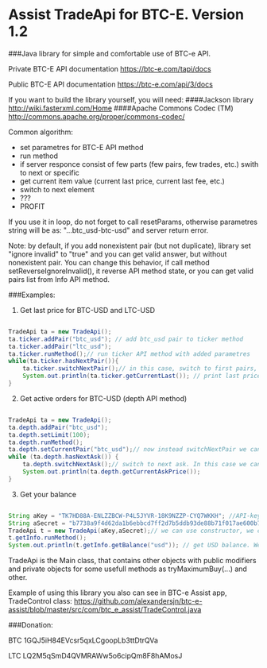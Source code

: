 Assist TradeApi for BTC-E. Version 1.2
====================================

###Java library for  simple and comfortable use of BTC-e API.

Private BTC-E API documentation https://btc-e.com/tapi/docs

Public BTC-E API documentation https://btc-e.com/api/3/docs


If you want to build the library yourself, you will need:
####Jackson library http://wiki.fasterxml.com/Home
####Apache Commons Codec (TM) http://commons.apache.org/proper/commons-codec/


Common algorithm:

- set parametres for BTC-E API method
- run method
- if server responce consist of few parts (few pairs, few trades, etc.) swith to next or specific
- get current item value (current last price, current last fee, etc.)
- switch to next element
- ???
- PROFIT

If you use it in loop, do not forget to call resetParams, otherwise parametres string will be as: "...btc_usd-btc-usd" and server return error. 

Note: by default, if you add nonexistent pair (but not duplicate), library set "ignore invalid" to "true" and you can get valid answer, but without nonexistent pair. You can change this behavior, if call method setReverseIgnoreInvalid(), it reverse API method state, or you can get valid pairs list from Info API method.

###Examples:

1) Get last price for BTC-USD and LTC-USD

```java

TradeApi ta = new TradeApi(); 
ta.ticker.addPair("btc_usd"); // add btc_usd pair to ticker method
ta.ticker.addPair("ltc_usd");
ta.ticker.runMethod();// run ticker API method with added parametres
while(ta.ticker.hasNextPair()){
	ta.ticker.switchNextPair();// in this case, switch to first pairs, i.e. btc_usd, for the next iteration it will be ltc_usd
	System.out.println(ta.ticker.getCurrentLast()); // print last price for current pair
}
```

2) Get active orders for BTC-USD (depth API method)

```java

TradeApi ta = new TradeApi();
ta.depth.addPair("btc_usd");
ta.depth.setLimit(100);
ta.depth.runMethod();
ta.depth.setCurrentPair("btc_usd");// now instead switchNextPair we can use this method, but switchNextPair works too
while (ta.depth.hasNextAsk()) {
	ta.depth.switchNextAsk();// switch to next ask. In this case we can switch pairs and can switch asks and bids for each pair
	System.out.println(ta.depth.getCurrentAskPrice());
}
```

3) Get your balance

```java

String aKey = "TK7HD88A-ENLZZBCW-P4L5JYVR-18K9NZZP-CYQ7WKKH"; //API-key
String aSecret = "b7738a9f4d62da1b6ebbcd7ff2d7b5ddb93de88b71f017ae600b7ab3ed5b7015"; //SECRET-key
TradeApi t = new TradeApi(aKey,aSecret);// we can use constructor, we can use empty constructor and after that t.setKeys(...) and so on.
t.getInfo.runMethod();
System.out.println(t.getInfo.getBalance("usd")); // get USD balance. We can get currency list with getCurrencyList()
```

TradeApi is the Main class, that contains other objects with public modifiers and private objects for some usefull methods as tryMaximumBuy(...) and other.

Example of using this library you also can see in BTC-e Assist app, TradeControl class: https://github.com/alexandersjn/btc-e-assist/blob/master/src/com/btc_e_assist/TradeControl.java

###Donation:


BTC 1GQJ5iH84EVcsr5qxLCgoopLb3ttDtrQVa


LTC LQ2M5qSmD4QVMRAWw5o6cipQm8F8hAMosJ
